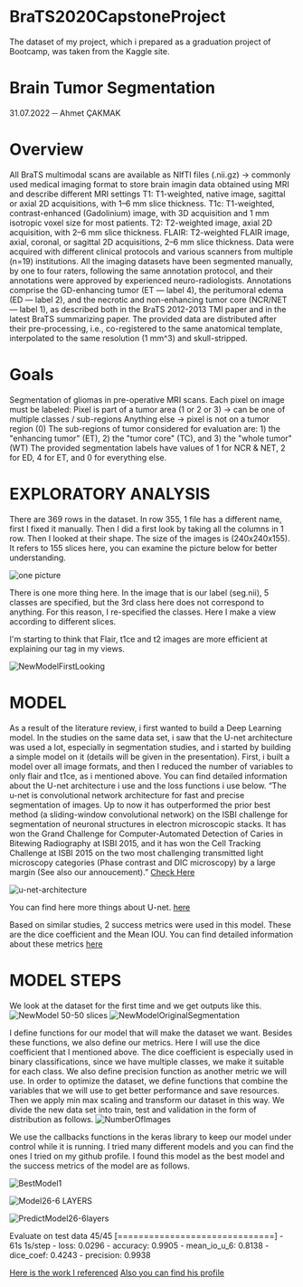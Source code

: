 # BraTS2020CapstoneProject
The dataset of my project, which i prepared as a graduation project of Bootcamp, was taken from the Kaggle site.
 

# Brain Tumor Segmentation
31.07.2022
─
Ahmet ÇAKMAK
 
# Overview
All BraTS multimodal scans are available as NIfTI files (.nii.gz) -> commonly used medical imaging format to store brain imagin data obtained using MRI and describe different MRI settings
T1: T1-weighted, native image, sagittal or axial 2D acquisitions, with 1–6 mm slice thickness.
T1c: T1-weighted, contrast-enhanced (Gadolinium) image, with 3D acquisition and 1 mm isotropic voxel size for most patients.
T2: T2-weighted image, axial 2D acquisition, with 2–6 mm slice thickness.
FLAIR: T2-weighted FLAIR image, axial, coronal, or sagittal 2D acquisitions, 2–6 mm slice thickness.
Data were acquired with different clinical protocols and various scanners from multiple (n=19) institutions.
All the imaging datasets have been segmented manually, by one to four raters, following the same annotation protocol, and their annotations were approved by experienced neuro-radiologists. Annotations comprise the GD-enhancing tumor (ET — label 4), the peritumoral edema (ED — label 2), and the necrotic and non-enhancing tumor core (NCR/NET — label 1), as described both in the BraTS 2012-2013 TMI paper and in the latest BraTS summarizing paper. The provided data are distributed after their pre-processing, i.e., co-registered to the same anatomical template, interpolated to the same resolution (1 mm^3) and skull-stripped.

# Goals
Segmentation of gliomas in pre-operative MRI scans.
Each pixel on image must be labeled:
Pixel is part of a tumor area (1 or 2 or 3) -> can be one of multiple classes / sub-regions
Anything else -> pixel is not on a tumor region (0)
The sub-regions of tumor considered for evaluation are: 1) the "enhancing tumor" (ET), 2) the "tumor core" (TC), and 3) the "whole tumor" (WT) The provided segmentation labels have values of 1 for NCR & NET, 2 for ED, 4 for ET, and 0 for everything else.


# EXPLORATORY ANALYSIS

There are 369 rows in the dataset. In row 355, 1 file has a different name, first I fixed it manually. Then I did a first look by taking all the columns in 1 row. Then I looked at their shape. The size of the images is (240x240x155). It refers to 155 slices here, you can examine the picture below for better understanding.

![one picture](https://user-images.githubusercontent.com/95977791/184477419-9adddd74-f0e8-4af6-aadb-f2921f17a3d6.png)

There is one more thing here. In the image that is our label (seg.nii), 5 classes are specified, but the 3rd class here does not correspond to anything. For this reason, I re-specified the classes. Here I make a view according to different slices.

I'm starting to think that Flair, t1ce and t2 images are more efficient at explaining our tag in my views.

 ![NewModelFirstLooking](https://user-images.githubusercontent.com/95977791/184477415-0885968a-654c-45ea-a045-a4e424277dab.png)



# MODEL 


As a result of the literature review, i first wanted to build a Deep Learning model. In the studies on the same data set, i saw that the U-net architecture was used a lot, especially in segmentation studies, and i started by building a simple model on it (details will be given in the presentation). First, i built a model over all image formats, and then I reduced the number of variables to only flair and t1ce, as i mentioned above. You can find detailed information about the U-net architecture i use and the loss functions i use below.
“The u-net is convolutional network architecture for fast and precise segmentation of images. Up to now it has outperformed the prior best method (a sliding-window convolutional network) on the ISBI challenge for segmentation of neuronal structures in electron microscopic stacks. It has won the Grand Challenge for Computer-Automated Detection of Caries in Bitewing Radiography at ISBI 2015, and it has won the Cell Tracking Challenge at ISBI 2015 on the two most challenging transmitted light microscopy categories (Phase contrast and DIC microscopy) by a large margin (See also our annoucement).” [Check Here](https://lmb.informatik.uni-freiburg.de/people/ronneber/u-net/)


![u-net-architecture](https://user-images.githubusercontent.com/95977791/184477401-70157bfb-5f0a-41c8-941d-08fc18f59bb2.png)

You can find here more things about U-net. [here](https://github.com/christianversloot/machine-learning-articles/blob/3995782892d6f34b70c139265acdfa1c7b9ee07e/u-net-a-step-by-step-introduction.md) 


Based on similar studies, 2 success metrics were used in this model. These are the dice coefficient and the Mean IOU. You can find detailed information about these metrics [here](https://medium.com/@karan_jakhar/100-days-of-code-day-7-84e4918cb72c)

# MODEL STEPS
We look at the dataset for the first time and we get outputs like this.
![NewModel 50-50 slices](https://user-images.githubusercontent.com/95977791/184477434-755aec72-f265-4caf-afe1-838e0a7b0647.png)
![NewModelOriginalSegmentation](https://user-images.githubusercontent.com/95977791/184477439-26a4c6ad-de30-43df-b05b-1fec8f097368.png)

I define functions for our model that will make the dataset we want. Besides these functions, we also define our metrics. Here I will use the dice coefficient that I mentioned above. The dice coefficient is especially used in binary classifications, since we have multiple classes, we make it suitable for each class. We also define precision function as another metric we will use. In order to optimize the dataset, we define functions that combine the variables that we will use to get better performance and save resources. Then we apply min max scaling and transform our dataset in this way. We divide the new data set into train, test and validation in the form of distribution as follows.
![NumberOfImages](https://user-images.githubusercontent.com/95977791/184477449-8b654f83-aae4-4de6-a027-01e1843d1341.png)


We use the callbacks functions in the keras library to keep our model under control while it is running.
I tried many different models and you can find the ones I tried on my github profile. I found this model as the best model and the success metrics of the model are as follows.

![BestModel1](https://user-images.githubusercontent.com/95977791/184477495-28cc4ca7-f5b1-43ad-964b-ce682d81126f.png)

![Model26-6 LAYERS](https://user-images.githubusercontent.com/95977791/184477456-ec45d4e0-e334-4e5e-830e-441627e491cc.png)

![PredictModel26-6layers](https://user-images.githubusercontent.com/95977791/184477465-4e8b7723-0a82-4335-ab59-fb420cd35c34.png)

Evaluate on test data 45/45 [==============================] - 61s 1s/step - loss: 0.0296 - accuracy: 0.9905 - mean_io_u_6: 0.8138 - dice_coef: 0.4243 - precision: 0.9938

[Here is the work I referenced](https://www.kaggle.com/code/rastislav/3d-mri-brain-tumor-segmentation-u-net/notebook?scriptVersionId=61189746) 
[Also you can find his profile](https://github.com/rastislavkopal)
